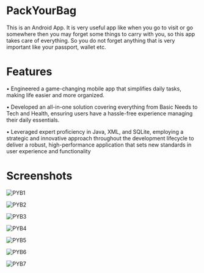 # PackYourBag
This is an Android App. It is very useful app like when you go to visit or go somewhere then you may forget some things to carry with you, so this app takes care of everything. So you do not forget anything that is very important like your passport, wallet etc.

# Features
• Engineered a game-changing mobile app that simplifies daily tasks, making life easier and more organized.

• Developed an all-in-one solution covering everything from Basic Needs to Tech and Health, ensuring users have a
hassle-free experience managing their daily essentials.

• Leveraged expert proficiency in Java, XML, and SQLite, employing a strategic and innovative approach throughout the
development lifecycle to deliver a robust, high-performance application that sets new standards in user experience and
functionality

# Screenshots
![PYB1](https://github.com/Ankitsahu1234/PackYourBag/assets/84216771/84465cb9-a456-4e80-921d-bba773c94b8c)

![PYB2](https://github.com/Ankitsahu1234/PackYourBag/assets/84216771/a9a1ed8b-5403-4b1c-8dd3-8ca860a12129)

![PYB3](https://github.com/Ankitsahu1234/PackYourBag/assets/84216771/70537721-cfb5-418f-98c6-3b6e9c380f67)

![PYB4](https://github.com/Ankitsahu1234/PackYourBag/assets/84216771/4454d39f-0c54-4c87-ac39-643a267050b8)

![PYB5](https://github.com/Ankitsahu1234/PackYourBag/assets/84216771/0aef55b7-c738-4d91-b05a-d05b651e196a)

![PYB6](https://github.com/Ankitsahu1234/PackYourBag/assets/84216771/705bc378-8763-47a4-981d-0bdb8519e5eb)

![PYB7](https://github.com/Ankitsahu1234/PackYourBag/assets/84216771/31294262-0f91-40db-a6d9-d28c8de338f1)

